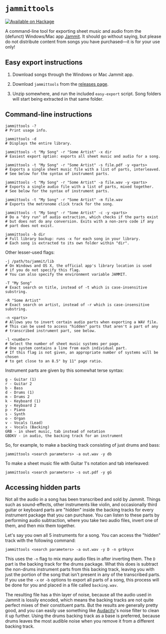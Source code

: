 # `jammittools`

[![Available on Hackage](https://img.shields.io/hackage/v/jammittools.svg)](http://hackage.haskell.org/package/jammittools)

A command-line tool for exporting sheet music and audio from the (defunct) Windows/Mac app [Jammit].
It should go without saying, but please do not distribute content from songs you have purchased—it is for your use only!

[Jammit]: https://www.jammit.com/

## Easy export instructions

1. Download songs through the Windows or Mac Jammit app.

2. Download `jammittools` from the [releases page](https://github.com/mtolly/jammittools/releases).

3. Unzip somewhere, and run the included `easy-export` script. Song folders will start being extracted in that same folder.

## Command-line instructions

    jammittools -?
    # Print usage info.

    jammittools -d
    # Displays the entire library.

    jammittools -t "My Song" -r "Some Artist" -x dir
    # Easiest export option: exports all sheet music and audio for a song.

    jammittools -t "My Song" -r "Some Artist" -s file.pdf -y <parts>
    # Exports a single sheet music file with a list of parts, interleaved.
    # See below for the syntax of instrument parts.

    jammittools -t "My Song" -r "Some Artist" -a file.wav -y <parts>
    # Exports a single audio file with a list of parts, mixed together.
    # See below for the syntax of instrument parts.

    jammittools -t "My Song" -r "Some Artist" -m file.wav
    # Exports the metronome click track for the song.

    jammittools -t "My Song" -r "Some Artist" -c -y <parts>
    # Do a "dry run" of audio extraction, which checks if the parts exist
    # but does not do any conversion. Exits with a non-zero code if any
    # part does not exist.

    jammittools -b dir
    # Full library backup: runs -x for each song in your library.
    # Each song is extracted to its own folder within "dir".

Other lesser-used flags:

    -j /path/to/jammit/lib
    # On Windows and OS X, the official app's library location is used
    # if you do not specify this flag.
    # You can also specify the environment variable JAMMIT.

    -T "My Song"
    # Exact search on title, instead of -t which is case-insensitive substring.

    -R "Some Artist"
    # Exact search on artist, instead of -r which is case-insensitive substring.

    -n <parts>
    # Allows you to invert certain audio parts when exporting a WAV file.
    # This can be used to access "hidden" parts that aren't a part of any
    # transcribed instrument part, see below.

    -l <number>
    # Select the number of sheet music systems per page.
    # One system contains a line from each individual part.
    # If this flag is not given, an appropriate number of systems will be chosen
    # to get close to an 8.5" by 11" page ratio.

Instrument parts are given by this somewhat terse syntax:

    g - Guitar (1)
    r - Guitar 2
    b - Bass
    d - Drums (1)
    m - Drums 2
    k - Keyboard (1)
    y - Keyboard 2
    p - Piano
    s - Synth
    o - Organ
    v - Vocals (Lead)
    x - Vocals (Backing)
    GRB - in sheet music, tab instead of notation
    GBDKV - in audio, the backing track for an instrument

So, for example, to make a backing track consisting of just drums and bass:

    jammittools <search parameters> -a out.wav -y db

To make a sheet music file with Guitar 1's notation and tab interleaved:

    jammittools <search parameters> -s out.pdf -y gG

## Accessing hidden parts

Not all the audio in a song has been transcribed and sold by Jammit. Things such
as sound-effects, other instruments like violin, and occasionally third guitar
or keyboard parts are "hidden" inside the backing tracks for every instrument
package that you can purchase. You can listen to these parts by performing
audio subtraction, where you take two audio files, invert one of them, and then
mix them together.

Let's say you own all 5 instruments for a song. You can access the "hidden"
track with the following command:

    jammittools <search parameters> -a out.wav -y D -n grbkyvx

This uses the `-n` flag to mix many audio files in after inverting them.
The `D` part is the backing track for the drums package. What this does is
subtract the non-drums instrument parts from this backing track, leaving you
with just the portion of the song that isn't present in any of the transcribed
parts. If you use the `-x` or `-b` options to export all parts of a song, this
process will be done for you and placed in a file called `backing.wav`.

The resulting file has a thin layer of noise, because all the audio used in
Jammit is lossily encoded, which means the backing tracks are not quite perfect
mixes of their constituent parts. But the results are generally pretty good,
and you can easily use something like [Audacity]'s noise filter to clean it up
further. Using the drums backing track as a base is preferred, because drums
leaves the most audible noise when you remove it from a different backing track.

[Audacity]: http://audacity.sourceforge.net/
